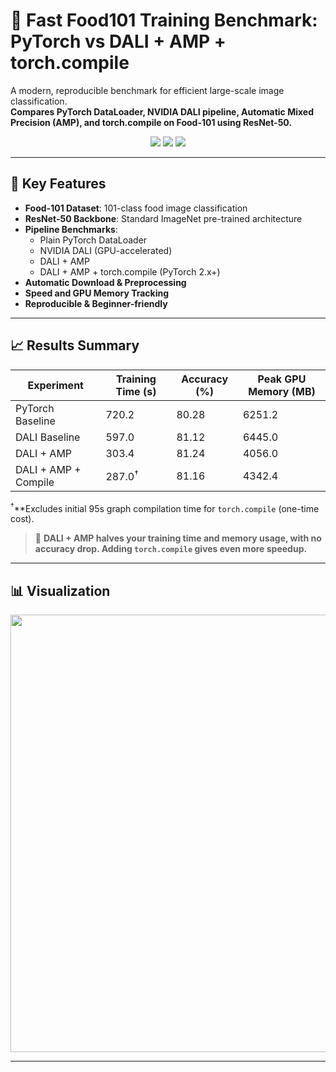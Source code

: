 # 🚀 Fast Food101 Training Benchmark: PyTorch vs DALI + AMP + torch.compile

A modern, reproducible benchmark for efficient large-scale image classification.  
**Compares PyTorch DataLoader, NVIDIA DALI pipeline, Automatic Mixed Precision (AMP), and torch.compile on Food-101 using ResNet-50.**

<p align="center">
  <img src="https://img.shields.io/badge/dataset-food101-green">
  <img src="https://img.shields.io/badge/model-resnet50-blue">
  <img src="https://img.shields.io/badge/pipeline-pytorch%20|%20DALI%20|%20AMP%20|%20compile-orange">
</p>

---

## 🌟 Key Features

- **Food-101 Dataset**: 101-class food image classification
- **ResNet-50 Backbone**: Standard ImageNet pre-trained architecture
- **Pipeline Benchmarks**:  
  - Plain PyTorch DataLoader  
  - NVIDIA DALI (GPU-accelerated)  
  - DALI + AMP  
  - DALI + AMP + torch.compile (PyTorch 2.x+)
- **Automatic Download & Preprocessing**
- **Speed and GPU Memory Tracking**
- **Reproducible & Beginner-friendly**

---

## 📈 Results Summary

| Experiment                | Training Time (s) | Accuracy (%) | Peak GPU Memory (MB) |
|---------------------------|-------------------|--------------|----------------------|
| PyTorch Baseline          | 720.2             | 80.28        | 6251.2               |
| DALI Baseline             | 597.0             | 81.12        | 6445.0               |
| DALI + AMP                | 303.4             | 81.24        | 4056.0               |
| DALI + AMP + Compile      | 287.0<sup>†</sup> | 81.16        | 4342.4               |

<sup>†</sup>**Excludes initial 95s graph compilation time for `torch.compile` (one-time cost).  

> 🚩 **DALI + AMP halves your training time and memory usage, with no accuracy drop. Adding `torch.compile` gives even more speedup.**

---

## 📊 Visualization

<p align="center">
  <img src="<!-- Paste your matplotlib plot here or upload to repo and link -->" width="700">
</p>

---


